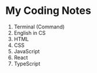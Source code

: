 # My Coding Notes

1. Terminal (Command)
2. English in CS
3. HTML
4. CSS
5. JavaScript
6. React
7. TypeScript
